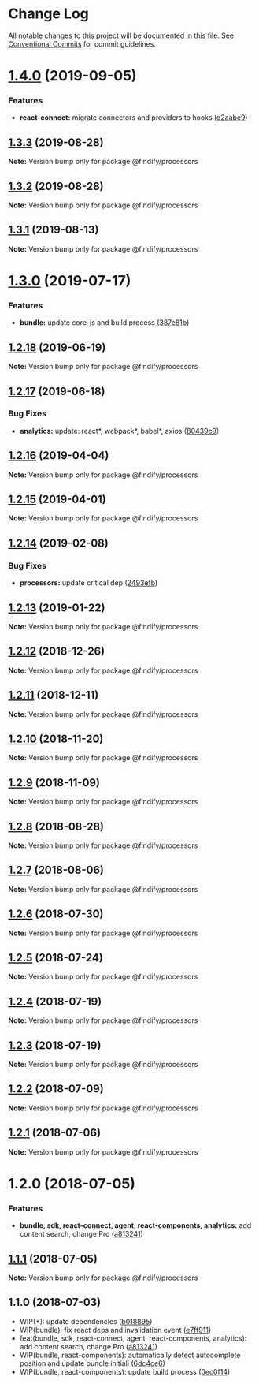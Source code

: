 # Change Log

All notable changes to this project will be documented in this file.
See [Conventional Commits](https://conventionalcommits.org) for commit guidelines.

<a name="1.4.0"></a>
# [1.4.0](https://github.com/findify/findify-js/compare/@findify/processors@1.3.3...@findify/processors@1.4.0) (2019-09-05)


### Features

* **react-connect:** migrate connectors and providers to hooks ([d2aabc9](https://github.com/findify/findify-js/commit/d2aabc9))




<a name="1.3.3"></a>
## [1.3.3](https://github.com/findify/findify-js/compare/@findify/processors@1.3.2...@findify/processors@1.3.3) (2019-08-28)




**Note:** Version bump only for package @findify/processors

<a name="1.3.2"></a>
## [1.3.2](https://github.com/findify/findify-js/compare/@findify/processors@1.3.1...@findify/processors@1.3.2) (2019-08-28)




**Note:** Version bump only for package @findify/processors

<a name="1.3.1"></a>
## [1.3.1](https://github.com/findify/findify-js/compare/@findify/processors@1.3.0...@findify/processors@1.3.1) (2019-08-13)




**Note:** Version bump only for package @findify/processors

<a name="1.3.0"></a>
# [1.3.0](https://github.com/findify/findify-js/compare/@findify/processors@1.2.18...@findify/processors@1.3.0) (2019-07-17)


### Features

* **bundle:** update core-js and build process ([387e81b](https://github.com/findify/findify-js/commit/387e81b))




<a name="1.2.18"></a>
## [1.2.18](https://github.com/findify/findify-js/compare/@findify/processors@1.2.17...@findify/processors@1.2.18) (2019-06-19)

**Note:** Version bump only for package @findify/processors





<a name="1.2.17"></a>
## [1.2.17](https://github.com/findify/findify-js/compare/@findify/processors@1.2.16...@findify/processors@1.2.17) (2019-06-18)


### Bug Fixes

* **analytics:** update: react*, webpack*, babel*, axios ([80439c9](https://github.com/findify/findify-js/commit/80439c9))





<a name="1.2.16"></a>
## [1.2.16](https://github.com/findify/findify-js/compare/@findify/processors@1.2.15...@findify/processors@1.2.16) (2019-04-04)

**Note:** Version bump only for package @findify/processors





<a name="1.2.15"></a>
## [1.2.15](https://github.com/findify/findify-js/compare/@findify/processors@1.2.14...@findify/processors@1.2.15) (2019-04-01)

**Note:** Version bump only for package @findify/processors





<a name="1.2.14"></a>
## [1.2.14](https://github.com/findify/findify-js/compare/@findify/processors@1.2.13...@findify/processors@1.2.14) (2019-02-08)


### Bug Fixes

* **processors:** update critical dep ([2493efb](https://github.com/findify/findify-js/commit/2493efb))





<a name="1.2.13"></a>
## [1.2.13](https://github.com/findify/findify-js/compare/@findify/processors@1.2.12...@findify/processors@1.2.13) (2019-01-22)

**Note:** Version bump only for package @findify/processors





<a name="1.2.12"></a>
## [1.2.12](https://github.com/findify/findify-js/compare/@findify/processors@1.2.11...@findify/processors@1.2.12) (2018-12-26)

**Note:** Version bump only for package @findify/processors





<a name="1.2.11"></a>
## [1.2.11](https://github.com/findify/findify-js/compare/@findify/processors@1.2.10...@findify/processors@1.2.11) (2018-12-11)

**Note:** Version bump only for package @findify/processors





<a name="1.2.10"></a>
## [1.2.10](https://github.com/findify/findify-js/compare/@findify/processors@1.2.9...@findify/processors@1.2.10) (2018-11-20)

**Note:** Version bump only for package @findify/processors





<a name="1.2.9"></a>
## [1.2.9](https://github.com/findify/findify-js/compare/@findify/processors@1.2.8...@findify/processors@1.2.9) (2018-11-09)

**Note:** Version bump only for package @findify/processors





<a name="1.2.8"></a>
## [1.2.8](https://github.com/findify/findify-js/compare/@findify/processors@1.2.7...@findify/processors@1.2.8) (2018-08-28)

**Note:** Version bump only for package @findify/processors





<a name="1.2.7"></a>
## [1.2.7](https://github.com/findify/findify-js/compare/@findify/processors@1.2.6...@findify/processors@1.2.7) (2018-08-06)

**Note:** Version bump only for package @findify/processors





<a name="1.2.6"></a>
## [1.2.6](https://github.com/findify/findify-js/compare/@findify/processors@1.2.5...@findify/processors@1.2.6) (2018-07-30)




**Note:** Version bump only for package @findify/processors

<a name="1.2.5"></a>
## [1.2.5](https://github.com/findify/findify-js/compare/@findify/processors@1.1.1...@findify/processors@1.2.5) (2018-07-24)




**Note:** Version bump only for package @findify/processors

<a name="1.2.4"></a>
## [1.2.4](https://github.com/findify/findify-js/compare/@findify/processors@1.2.3...@findify/processors@1.2.4) (2018-07-19)

**Note:** Version bump only for package @findify/processors





<a name="1.2.3"></a>
## [1.2.3](https://github.com/findify/findify-js/compare/@findify/processors@1.2.2...@findify/processors@1.2.3) (2018-07-19)

**Note:** Version bump only for package @findify/processors





<a name="1.2.2"></a>
## [1.2.2](https://github.com/findify/findify-js/compare/@findify/processors@1.2.1...@findify/processors@1.2.2) (2018-07-09)

**Note:** Version bump only for package @findify/processors





<a name="1.2.1"></a>
## [1.2.1](https://github.com/findify/findify-js/compare/@findify/processors@1.2.0...@findify/processors@1.2.1) (2018-07-06)

**Note:** Version bump only for package @findify/processors





<a name="1.2.0"></a>
# 1.2.0 (2018-07-05)


### Features

* **bundle, sdk, react-connect, agent, react-components, analytics:** add content search, change Pro ([a813241](https://github.com/findify/findify-js/commit/a813241))





<a name="1.1.1"></a>
## [1.1.1](https://github.com/findify/findify-js/compare/@findify/processors@1.1.0...@findify/processors@1.1.1) (2018-07-05)




**Note:** Version bump only for package @findify/processors

<a name="1.1.0"></a>
## 1.1.0 (2018-07-03)

* WIP(*): update dependencies ([b018895](https://github.com/findify/findify-js/commit/b018895))
* WIP(bundle): fix react deps and invalidation event ([e7ff911](https://github.com/findify/findify-js/commit/e7ff911))
* feat(bundle, sdk, react-connect, agent, react-components, analytics): add content search, change Pro ([a813241](https://github.com/findify/findify-js/commit/a813241))
* WIP(bundle, react-components): automatically detect autocomplete position and update bundle initiali ([6dc4ce6](https://github.com/findify/findify-js/commit/6dc4ce6))
* WIP(bundle, react-components): update build process ([0ec0f14](https://github.com/findify/findify-js/commit/0ec0f14))
